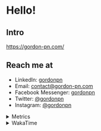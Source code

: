 # Hello!

## Intro

<https://gordon-pn.com/>

## Reach me at

- LinkedIn: [gordonpn](https://www.linkedin.com/in/gordonpn/)
- Email: [contact@gordon-pn.com](mailto:contact@gordon-pn.com)
- Facebook Messenger: [gordonpn](https://www.messenger.com/t/Gordonpn)
- Twitter: [@gordonpn](https://twitter.com/Gordonpn)
- Instagram: [@gordonpn](https://www.instagram.com/gordonpn/)

<details>
  <summary>Metrics</summary>

  <img align="center" src="https://github.com/gordonpn/gordonpn/blob/master/github-metrics.svg" alt="GitHub Metrics">

</details>

<details>
  <summary>WakaTime</summary>

  <!--START_SECTION:waka-->
📊 **This Week I Spent My Time On** 

```text
💬 Programming Languages: 
Java                     2 hrs 30 mins       ███████████████████░░░░░░   74.99 % 
TypeScript               23 mins             ███░░░░░░░░░░░░░░░░░░░░░░   11.64 % 
Brazil Dependency Config 20 mins             ██░░░░░░░░░░░░░░░░░░░░░░░   09.99 % 
GitIgnore file           2 mins              ░░░░░░░░░░░░░░░░░░░░░░░░░   01.42 % 
JSON                     2 mins              ░░░░░░░░░░░░░░░░░░░░░░░░░   01.11 % 

🔥 Editors: 
IntelliJ IDEA            3 hrs 21 mins       █████████████████████████   100.00 % 
```


 Last Updated on 29/07/2025 10:30:21 UTC
<!--END_SECTION:waka-->
</details>
